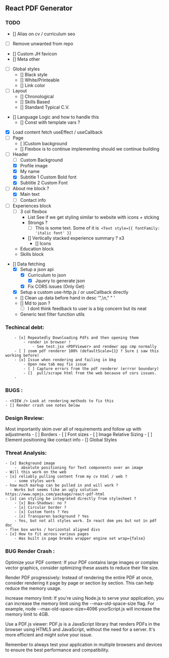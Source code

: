 ## React PDF Generator

### TODO
- [] Alias on cv / curriculum seo
- [ ] Remove unwanted from repo 
- [] Custom JH favicon
- [] Meta other 
- [ ] Global styles
    - [] Black style
    - [] White/Printeable
    - [] Link color
- [ ] Layout 
    - [] Chronological
    - [] Skills Based
    - [] Standard Typical C.V. 
- [] Language Logic and how to handle this
    - [] Const with template vars ?
- [x] Load content fetch useEffect / useCallback
- [ ] Page
    - [ ]Custom background 
    - [] Flexbox is to continue implementing should we continue building
- [ ] Header
    - [ ] Custom Background
    - [x] Profile image
    - [x] My name
    - [x] Subtitle 1 Custom Bold font
    - [x] Subtitle 2 Custom Font
- [ ] About me block ?
    - [x] Main text
    - [ ] Contact info 
- [ ] Experiences block
    - [ ] 3 col flexbox 
        - List See if we get styling similar to website with icons + stcking
        - Strongs ?
            - [ ]  This is some text. Some of it is` <Text style={{ fontFamily: 'italic font' }}`
        - [] Vertically stacked experience summary ? x3 
            - [] Icons
    - Education block
    - Skills block
- [] Data fetching
     - [x] Setup a json api 
        - [x] Curriculum to json 
            - [x] Jquery to generate json
        - [x] Fix CORS issues (Only Get)
     - [x] Setup a custom use-http.js / or useCallback directly 
     - [] Clean up data before hand in desc '",\n,"   " '
     - [] Md to json ?
        - [ ] I dont think feedback to user is a big concern but its neat
    - Generic text filter function utils

### Techincal debt: 
        - [x] Repeatedly Downloading Pdfs and then opening them
            - render in browser !
                - See test.jsx <PDFViewer> and rendewr app cmp normally
        - [ ] zoom pdf renderer 100% (defaultScale={1} ? Sure i saw this working before)
        - [x] Issue when rendering and failing in bkg
            - Open new tab may fix issue
            - [ ] Capture errors from the pdf renderer (errror boundary) 
            - []  pull/scrape html from the web because of cors issues. 
        -

### BUGS :
    - <VIEW /> Look at rendering methods to fix this
    - [] Render crash see notes below
### Design Review:
Most importantly skim over all of requirements and follow up with adjustments
    - [ ] Borders
    - [ ] Font sizes
    - [ ] Image Relative Sizing
    - [ ] Element positioning like contact info
    - [] Global Styles

### Threat Analysis:
    - [x] Background image
        -  absolute positioning for Text components over an image
    - Will this work on the web
    - [x] reliably pulling content from my cv html / web ?
        - some styles work 
    - how much markup can be pulled in and will work ?
      - Works but seems like an ugly solution https://www.npmjs.com/package/react-pdf-html
    - [x] can styling be integrated directly from stylesheet ?
        - [x] Box-Shadows: no ?
        - [x] Circular border ?
        - [x] Custom fonts ? Yes
        - [x] Transparen background ? Yes
        - Yes, but not all styles work. In react dom yes but not in pdf doc
    - flex box works / horizontal aligned divs
    - [x] How to fit across various pages
        - Has built in page breaks wrapper engine set wrap={false}

###  BUG Render Crash  :

Optimize your PDF content: If your PDF contains large images or complex vector graphics, consider optimizing these assets to reduce their file size.

Render PDF progressively: Instead of rendering the entire PDF at once, consider rendering it page by page or section by section. This can help reduce the memory usage.

Increase memory limit: If you're using Node.js to serve your application, you can increase the memory limit using the --max-old-space-size flag. For example, node --max-old-space-size=4096 yourScript.js will increase the memory limit to 4GB.

Use a PDF.js viewer: PDF.js is a JavaScript library that renders PDFs in the browser using HTML5 and JavaScript, without the need for a server. It's more efficient and might solve your issue.

Remember to always test your application in multiple browsers and devices to ensure the best performance and compatibility.